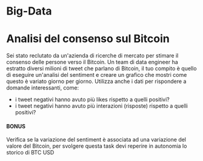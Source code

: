 # Big-Data

# Analisi del consenso sul Bitcoin

Sei stato reclutato da un'azienda di ricerche di mercato per stimare il consenso delle persone verso il Bitcoin. Un team di data engineer ha estratto diversi milioni di tweet che parlano di Bitcoin, il tuo compito è quello di eseguire un'analisi del sentiment e creare un grafico che mostri come questo è variato giorno per giorno. Utilizza anche i dati per rispondere a domande interessanti, come:
- i tweet negativi hanno avuto più likes rispetto a quelli positivi?
- i tweet negativi hanno avuto più interazioni (risposte) rispetto a quelli positivi?

#### BONUS
Verifica se la variazione del sentiment è associata ad una variazione del valore del Bitcoin, per svolgere questa task devi reperire in autonomia lo storico di BTC USD
